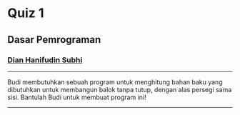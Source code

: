 # Quiz 1

## Dasar Pemrograman
### [Dian Hanifudin Subhi](https://github.com/dhanifudin)

---

<!-- .slide: data-autoslide="2700000" -->

Budi membutuhkan sebuah program untuk menghitung bahan baku yang dibutuhkan
untuk membangun balok tanpa tutup, dengan alas persegi sama sisi. Bantulah Budi
untuk membuat program ini!

---

<!-- .slide: data-background="images/05/game-over.gif" -->
